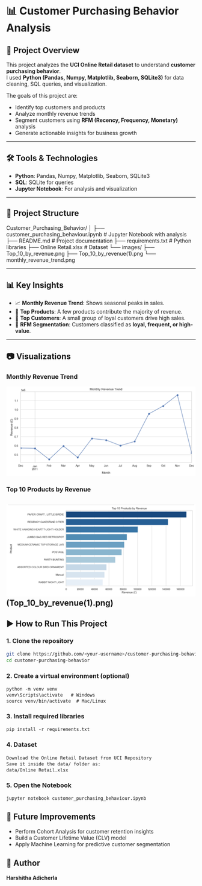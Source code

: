 # 📊 Customer Purchasing Behavior Analysis  

## 📌 Project Overview  
This project analyzes the **UCI Online Retail dataset** to understand **customer purchasing behavior**.  
I used **Python (Pandas, Numpy, Matplotlib, Seaborn, SQLite3)** for data cleaning, SQL queries, and visualization.  

The goals of this project are:  
- Identify top customers and products  
- Analyze monthly revenue trends  
- Segment customers using **RFM (Recency, Frequency, Monetary)** analysis  
- Generate actionable insights for business growth  

---

## 🛠️ Tools & Technologies  
- **Python**: Pandas, Numpy, Matplotlib, Seaborn, SQLite3  
- **SQL**: SQLite for queries  
- **Jupyter Notebook**: For analysis and visualization  

---

## 📂 Project Structure
Customer_Purchasing_Behavior/
│
├── customer_purchasing_behaviour.ipynb # Jupyter Notebook with analysis
├── README.md # Project documentation
├── requirements.txt # Python libraries
├── Online Retail.xlsx # Dataset
└── images/
├── Top_10_by_revenue.png
├── Top_10_by_revenue(1).png
└── monthly_revenue_trend.png


---

## 📊 Key Insights  
- 📈 **Monthly Revenue Trend**: Shows seasonal peaks in sales.  
- 🛒 **Top Products**: A few products contribute the majority of revenue.  
- 👥 **Top Customers**: A small group of loyal customers drive high sales.  
- 🎯 **RFM Segmentation**: Customers classified as **loyal, frequent, or high-value**.  

---

## 📷 Visualizations  

### Monthly Revenue Trend  
![Monthly Revenue](monthly_revenue_trend.png)  

### Top 10 Products by Revenue  
![Top Products](Top_10_by_revenue.png)  
(Top_10_by_revenue(1).png)
---

## ▶️ How to Run This Project  

### 1. Clone the repository  
```bash
git clone https://github.com/<your-username>/customer-purchasing-behavior.git
cd customer-purchasing-behavior
```
### 2. Create a virtual environment (optional)
```
python -m venv venv
venv\Scripts\activate   # Windows
source venv/bin/activate  # Mac/Linux
```
### 3. Install required libraries
```
pip install -r requirements.txt
```
### 4. Dataset
```
Download the Online Retail Dataset from UCI Repository
Save it inside the data/ folder as:
data/Online Retail.xlsx
```
### 5. Open the Notebook
```
jupyter notebook customer_purchasing_behaviour.ipynb
```

## 🚀 Future Improvements
- Perform Cohort Analysis for customer retention insights
- Build a Customer Lifetime Value (CLV) model
- Apply Machine Learning for predictive customer segmentation

## 🙋 Author
**Harshitha Adicherla**
